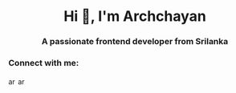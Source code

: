<h1 align="center">Hi 👋, I'm Archchayan</h1>
<h3 align="center">A passionate frontend developer from Srilanka</h3>

<h3 align="left">Connect with me:</h3>
<p align="left">
<a href="https://linkedin.com/in/archchayan001" target="blank"><img align="center" src="https://raw.githubusercontent.com/rahuldkjain/github-profile-readme-generator/master/src/images/icons/Social/linked-in-alt.svg" alt="archchayan001" height="15" width="15" /></a>
<a href="https://instagram.com/archchayan" target="blank"><img align="center" src="https://raw.githubusercontent.com/rahuldkjain/github-profile-readme-generator/master/src/images/icons/Social/instagram.svg" alt="archchayan" height="15" width="15" /></a>
</p>

